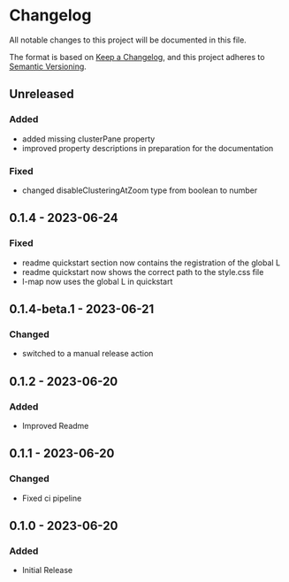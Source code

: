 # Changelog

All notable changes to this project will be documented in this file.

The format is based on [Keep a Changelog](https://keepachangelog.com/en/1.0.0/),
and this project adheres to [Semantic Versioning](https://semver.org/spec/v2.0.0.html).

## Unreleased

### Added

- added missing clusterPane property
- improved property descriptions in preparation for the documentation

### Fixed

- changed disableClusteringAtZoom type from boolean to number

## 0.1.4 - 2023-06-24

### Fixed

- readme quickstart section now contains the registration of the global L
- readme quickstart now shows the correct path to the style.css file
- l-map now uses the global L in quickstart

## 0.1.4-beta.1 - 2023-06-21

### Changed

- switched to a manual release action

## 0.1.2 - 2023-06-20

### Added

- Improved Readme

## 0.1.1 - 2023-06-20

### Changed

- Fixed ci pipeline

## 0.1.0 - 2023-06-20

### Added

- Initial Release
